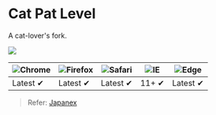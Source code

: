 Cat Pat Level
===

A cat-lover's fork.

[![](https://i.imgur.com/ZRFDgmF.png)](http://cdn.cornguo.net/cat-pat-level)

![Chrome](https://raw.github.com/alrra/browser-logos/master/src/chrome/chrome_48x48.png) | ![Firefox](https://raw.github.com/alrra/browser-logos/master/src/firefox/firefox_48x48.png) | ![Safari](https://raw.github.com/alrra/browser-logos/master/src/safari/safari_48x48.png) | ![IE](https://raw.github.com/alrra/browser-logos/master/src/archive/internet-explorer_9-11/internet-explorer_9-11_48x48.png) | ![Edge](https://raw.github.com/alrra/browser-logos/master/src/edge/edge_48x48.png)
--- | --- | --- | --- | --- |
Latest ✔ | Latest ✔ |  Latest ✔ | 11+ ✔ | Latest ✔ |

> Refer: [Japanex](https://zhung.com.tw/japanex/)
